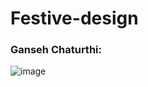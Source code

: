 # Festive-design
### Ganseh Chaturthi:
![image](https://user-images.githubusercontent.com/89909010/187749039-4098affa-03e7-45dd-87cf-547db9337cd4.png)
